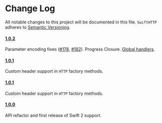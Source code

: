 # Change Log
All notable changes to this project will be documented in this file.
`SwiftHTTP` adheres to [Semantic Versioning](http://semver.org/).


#### [1.0.2](https://github.com/daltoniam/SwiftHTTP/tree/1.0.2)

Parameter encoding fixes ([#178](https://github.com/daltoniam/SwiftHTTP/issues/178), [#182](https://github.com/daltoniam/SwiftHTTP/issues/182)).
Progress Closure.
[Global handlers](https://github.com/daltoniam/SwiftHTTP#global-handlers).

#### [1.0.1](https://github.com/daltoniam/SwiftHTTP/tree/1.0.1)

Custom header support in `HTTP` factory methods.

#### [1.0.1](https://github.com/daltoniam/SwiftHTTP/tree/1.0.1)

Custom header support in `HTTP` factory methods.

#### [1.0.0](https://github.com/daltoniam/SwiftHTTP/tree/1.0.0)

API refactor and first release of Swift 2 support.